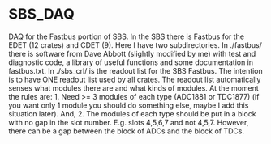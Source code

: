 # SBS_DAQ
DAQ for the Fastbus portion of SBS.
In the SBS there is Fastbus for the EDET (12 crates) and CDET (9).
Here I have two subdirectories.
In ./fastbus/ there is software from Dave Abbott (slightly modified by me)
with test and diagnostic code, a library of useful functions and some 
documentation in fastbus.txt. 
In ./sbs_crl/ is the readout list for the SBS Fastbus.  The intention is
to have ONE readout list used by all crates.  The readout list automatically
senses what modules there are and what kinds of modules. At the moment 
the rules are: 1. Need >= 3 modules of each type (ADC1881 or TDC1877) 
(if you want only 1 module you should do something else, maybe I
add this situation later).  And, 2. The 
modules of each type should be put in a block with no gap in
the slot number. E.g. slots 4,5,6,7 and not 4,5,7.  However, there
can be a gap between the block of ADCs and the block of TDCs.


 
